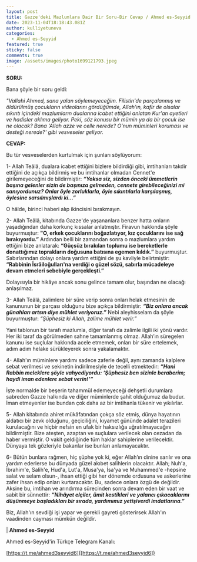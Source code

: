 ```yaml
---
layout: post
title: Gazze'deki Mazlumlara Dair Bir Soru-Bir Cevap / Ahmed es-Seyyid
date: 2023-11-04T18:18:43.081Z
author: kulliyetuneva
categories:
  - Ahmed es-Seyyid
featured: true
sticky: false
comments: true
image: /assets/images/photo1699121793.jpeg
---
```

**SORU:** 

Bana şöyle bir soru geldi:

*"Vallahi Ahmed, sana yalan söylemeyeceğim. Filistin'de parçalanmış ve öldürülmüş çocukların videolarını gördüğümde, Allah'ın, kafir de olsalar sıkıntı içindeki mazlumların dualarına icabet ettiğini anlatan Kur'an ayetleri ve hadisler aklıma geliyor. Peki, söz konusu bir mümin ya da bir çocuk ise ne olacak? Bana 'Allah azze ve celle nerede? O'nun müminleri koruması ve desteği nerede?' gibi vesveseler geliyor.*

**CEVAP:**

Bu tür vesveselerden kurtulmak için şunları söylüyorum:

1- Allah Teâlâ, dualara icabet ettiğini bizlere bildirdiği gibi, imtihanları takdir ettiğini de açıkça bildirmiş ve bu imtihanlar olmadan Cennet'e girilemeyeceğini de bildirmiştir: ***“Yoksa siz, sizden önceki ümmetlerin başına gelenler sizin de başınıza gelmeden, cennete girebileceğinizi mi sanıyordunuz? Onlar öyle zorluklarla, öyle sıkıntılarla karşılaşmış, öylesine sarsılmışlardı ki…”***

O hâlde, birinci haberi alıp ikincisini bırakmayın.

2- Allah Teâlâ, kitabında Gazze'de yaşananlara benzer hatta onların yaşadığından daha korkunç kıssalar anlatmıştır. Firavun hakkında şöyle buyurmuştur: **"O, erkek çocuklarını boğazlatıyor, kız çocuklarını ise sağ bırakıyordu.”** Ardından belli bir zamandan sonra o mazlumlara yardım ettiğini bize anlatarak: **“Güçsüz bırakılan toplumu ise bereketlerle donattığımız toprakların doğusuna batısına egemen kıldık.”** buyurmuştur. Sabırlarından dolayı onlara yardım ettiğini de şu kavliyle belirtmiştir: **“Rabbinin İsrâiloğulları'na verdiği o güzel sözü, sabırla mücadeleye devam etmeleri sebebiyle gerçekleşti.”**

Dolayısıyla bir hikâye ancak sonu gelince tamam olur, başından ne olacağı anlaşılmaz.

3- Allah Teâlâ, zalimlere bir süre verip sonra onları helak etmesinin de kanununun bir parçası olduğunu bize açıkça bildirmiştir: ***“Biz onlara ancak günahları artsın diye mühlet veriyoruz.”*** Nebi aleyhisselam da şöyle buyurmuştur: *“Şüphesiz ki Allah, zalime mühlet verir.”*

Yani tablonun bir tarafı mazlumla, diğer tarafı da zalimle ilgili iki yönü vardır. Her iki taraf da görülmeden sahne tamamlanmış olmaz. Allah’ın süregelen kanunu ise suçlular hakkında acele etmemek, onları bir süre ertelemek, adım adım helake sürükleyerek sonra yakalamaktır.

4- Allah'ın müminlere yardımı sadece zaferle değil, aynı zamanda kalplere sebat verilmesi ve sekinetin indirilmesiyle de tecelli etmektedir: ***“Hani Rabbin meleklere şöyle vahyediyordu: ‘Şüphesiz ben sizinle beraberim; haydi iman edenlere sebat verin!’”***

İşte normalde bir beşerin tahammül edemeyeceği dehşetli durumlara sabreden Gazze halkında ve diğer müminlerde şahit olduğumuz da budur. İman etmeyenler ise bundan çok daha az bir imtihanla tükenir ve yıkılırlar.

5- Allah kitabında ahiret mükâfatından çokça söz etmiş, dünya hayatının aldatıcı bir zevk olduğunu, geçiciliğini, kıyamet gününde adalet terazileri kurulacağını ve hiçbir nefsin en ufak bir haksızlığa uğratılmayacağını bildirmiştir. Bize ateşten, azaptan ve suçlulara verilecek olan cezadan da haber vermiştir. O vakit geldiğinde tüm haklar sahiplerine verilecektir. Dünyaya tek gözleriyle bakanlar ise bunları anlamayacaktır.

6- Bütün bunlara rağmen, hiç şüphe yok ki, eğer Allah’ın dinine sarılır ve ona yardım ederlerse bu dünyada güzel akıbet salihlerin olacaktır. Allah; Nuh'a, İbrahim'e, Salih'e, Hud'a, Lut'a, Musa'ya, İsa'ya ve Muhammed'e -hepsine salat ve selam olsun-, ihsan ettiği gibi her dönemde ordusuna ve askerlerine zafer ihsan edip onları kurtaracaktır. Bu, sadece onlara özgü de değildir. Aksine bu, imtihan ve arındırma sürecinden sonra devam eden bir vaat ve sabit bir sünnettir: ***“Nihâyet elçiler, ümit kestikleri ve yalancı çıkacaklarını düşünmeye başladıkları bir sırada, yardımımız yetişiverdi imdatlarına.”***

Biz, Allah'ın sevdiği işi yapar ve gerekli gayreti gösterirsek Allah'ın vaadinden cayması mümkün değildir.

\| **Ahmed es-Seyyid**

A﻿hmed es-Seyyid'in Türkçe Telegram Kanalı:

[https://t.me/ahmed3seyyid6]([https://t.me/ahmed3seyyid6])